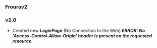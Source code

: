 ### Frourav2

### v2.0
 - Created new ***LoginPage*** (No Connection to the Web)
  ***ERROR: No 'Access-Control-Allow-Origin' header is present on the requested resource.***